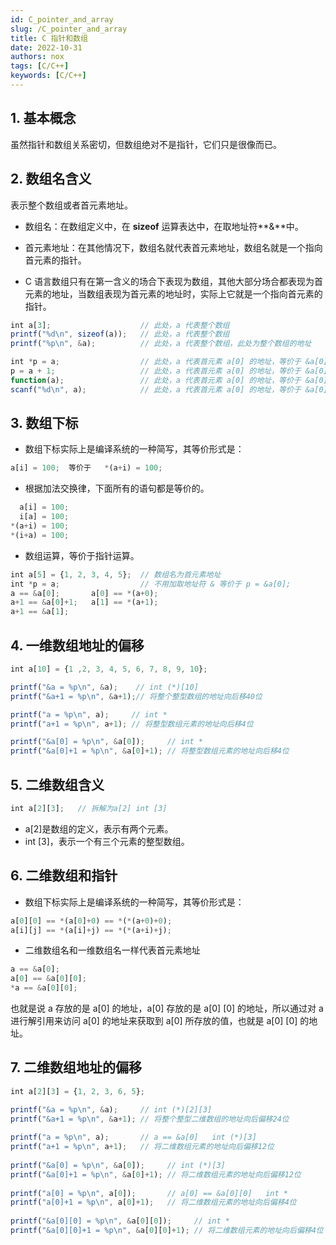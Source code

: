 ```yaml
---
id: C_pointer_and_array
slug: /C_pointer_and_array
title: C 指针和数组
date: 2022-10-31
authors: nox
tags: [C/C++]
keywords: [C/C++]
---
```


<!-- truncate -->

## 1. 基本概念

虽然指针和数组关系密切，但数组绝对不是指针，它们只是很像而已。

## 2. 数组名含义

表示整个数组或者首元素地址。

+ 数组名：在数组定义中，在 **sizeof** 运算表达中，在取地址符**&**中。
+ 首元素地址：在其他情况下，数组名就代表首元素地址，数组名就是一个指向首元素的指针。

+ C 语言数组只有在第一含义的场合下表现为数组，其他大部分场合都表现为首元素的地址，当数组表现为首元素的地址时，实际上它就是一个指向首元素的指针。

```js
int a[3];                    // 此处，a 代表整个数组
printf("%d\n", sizeof(a));   // 此处，a 代表整个数组
printf("%p\n", &a);          // 此处，a 代表整个数组，此处为整个数组的地址

int *p = a;                  // 此处，a 代表首元素 a[0] 的地址，等价于 &a[0]
p = a + 1;                   // 此处，a 代表首元素 a[0] 的地址，等价于 &a[0]
function(a);                 // 此处，a 代表首元素 a[0] 的地址，等价于 &a[0]
scanf("%d\n", a);            // 此处，a 代表首元素 a[0] 的地址，等价于 &a[0]
```

## 3. 数组下标

+ 数组下标实际上是编译系统的一种简写，其等价形式是：

```js
a[i] = 100;  等价于   *(a+i) = 100;
```

+ 根据加法交换律，下面所有的语句都是等价的。

```js
  a[i] = 100;
  i[a] = 100;
*(a+i) = 100;
*(i+a) = 100;
```

+ 数组运算，等价于指针运算。

```js
int a[5] = {1, 2, 3, 4, 5};  // 数组名为首元素地址
int *p = a;                  // 不用加取地址符 & 等价于 p = &a[0];
a == &a[0];       a[0] == *(a+0); 
a+1 == &a[0]+1;   a[1] == *(a+1);
a+1 == &a[1];
```

## 4. 一维数组地址的偏移

```js
int a[10] = {1 ,2, 3, 4, 5, 6, 7, 8, 9, 10}; 

printf("&a = %p\n", &a);	// int (*)[10]
printf("&a+1 = %p\n", &a+1);// 将整个整型数组的地址向后移40位

printf("a = %p\n", a);	   // int *
printf("a+1 = %p\n", a+1); // 将整型数组元素的地址向后移4位

printf("&a[0] = %p\n", &a[0]);	   // int *
printf("&a[0]+1 = %p\n", &a[0]+1); // 将整型数组元素的地址向后移4位
```

## 5. 二维数组含义

```js
int a[2][3];   // 拆解为a[2] int [3]
```

+ a[2]是数组的定义，表示有两个元素。
+ int [3]，表示一个有三个元素的整型数组。

## 6. 二维数组和指针

+ 数组下标实际上是编译系统的一种简写，其等价形式是：

```js
a[0][0] == *(a[0]+0) == *(*(a+0)+0);
a[i][j] == *(a[i]+j) == *(*(a+i)+j);
```

+ 二维数组名和一维数组名一样代表首元素地址

```js
a == &a[0];
a[0] == &a[0][0];
*a == &a[0][0];
```

也就是说 a 存放的是 a[0] 的地址，a[0] 存放的是 a[0] [0] 的地址，所以通过对 a 进行解引用来访问 a[0] 的地址来获取到 a[0] 所存放的值，也就是 a[0] [0] 的地址。

## 7. 二维数组地址的偏移

```js
int a[2][3] = {1, 2, 3, 6, 5};

printf("&a = %p\n", &a);	 // int (*)[2][3]
printf("&a+1 = %p\n", &a+1); // 将整个整型二维数组的地址向后偏移24位
	
printf("a = %p\n", a);	     // a == &a[0]   int (*)[3]
printf("a+1 = %p\n", a+1);   // 将二维数组元素的地址向后偏移12位
	
printf("&a[0] = %p\n", &a[0]);	   // int (*)[3]
printf("&a[0]+1 = %p\n", &a[0]+1); // 将二维数组元素的地址向后偏移12位
	
printf("a[0] = %p\n", a[0]);	   // a[0] == &a[0][0]	 int *
printf("a[0]+1 = %p\n", a[0]+1);   // 将二维数组元素的地址向后偏移4位
	
printf("&a[0][0] = %p\n", &a[0][0]);     // int *	
printf("&a[0][0]+1 = %p\n", &a[0][0]+1); // 将二维数组元素的地址向后偏移4位
```

